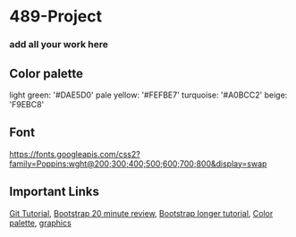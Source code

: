 # 489-Project
### add all your work here 

## Color palette
light green: '#DAE5D0'   pale yellow: '#FEFBE7'  turquoise: '#A0BCC2'  beige: 'F9EBC8'

## Font
https://fonts.googleapis.com/css2?family=Poppins:wght@200;300;400;500;600;700;800&display=swap

## Important Links 
[Git Tutorial](https://youtu.be/RGOj5yH7evk), 
[Bootstrap 20 minute review](https://youtu.be/eow125xV5-c),
[Bootstrap longer tutorial](https://youtu.be/Jyvffr3aCp0),
[Color palette](https://colorhunt.co/palette/f9ebc8fefbe7dae5d0a0bcc2), 
[graphics](https://undraw.co/illustrations)
